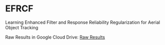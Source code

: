 # EFRCF
Learning Enhanced Filter and Response Reliability Regularization for Aerial Object Tracking

Raw Results in Google Cloud Drive: [Raw Results](https://drive.google.com/file/d/1d__qrftvYTgrFEHUbetmvQkFGYTfK6ve/view?usp=drive_link)
